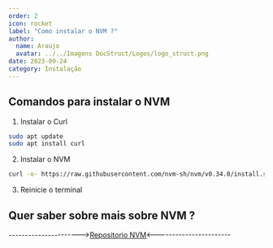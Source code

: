 ```yaml
---
order: 2
icon: rocket
label: "Como instalar o NVM ?"
author:
  name: Araújo
  avatar: ../../Imagens DocStruct/Logos/logo_struct.png
date: 2023-09-24
category: Instalação
---
```


## Comandos para instalar o NVM

1. Instalar o Curl

```bash
sudo apt update
sudo apt install curl
```

2. Instalar o NVM

```bash
curl -o- https://raw.githubusercontent.com/nvm-sh/nvm/v0.34.0/install.sh | bash
```

3. Reinicie o terminal

## Quer saber sobre mais sobre NVM ?

---------------------->[Repositorio NVM](https://github.com/nvm-sh/nvm)<-----------------------
